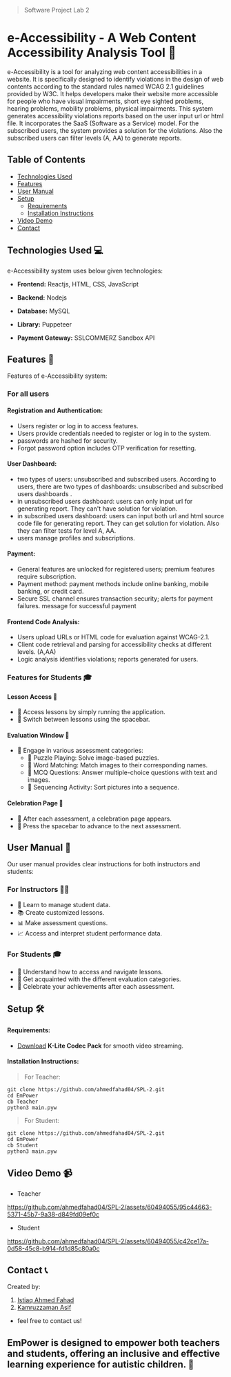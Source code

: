 > Software Project Lab 2

# e-Accessibility - A Web Content Accessibility Analysis Tool 🌟
e-Accessibility is a tool for analyzing web content accessibilities in a website. It is specifically designed to identify violations in the design of web contents according to the standard rules named WCAG 2.1 guidelines provided by W3C. It helps developers make their website more accessible for people who have visual impairments, short eye sighted problems, hearing problems, mobility problems, physical impairments. This system generates accessibility violations reports based on the user input url or html file. 
It incorporates the SaaS (Software as a Service) model. For the subscribed users, the system provides a solution for the violations. Also the subscribed users can filter levels (A, AA) to generate reports. 



## Table of Contents

- [Technologies Used](#technologies-used-💻)
- [Features](#features-🌟)
- [User Manual](#user-manual-📖)
- [Setup](#setup-🛠️)
  - [Requirements](#requirements)
  - [Installation Instructions](#installation-instructions)
- [Video Demo](#video-demo-📹)
- [Contact](#contact-📞)

## Technologies Used 💻

e-Accessibility system uses below given technologies:

- **Frontend:** Reactjs, HTML, CSS, JavaScript

- **Backend:** Nodejs

- **Database:** MySQL

- **Library:** Puppeteer

- **Payment Gateway:** SSLCOMMERZ Sandbox API
## Features 🌟

Features of e-Accessibility system:

### For all users

#### Registration and Authentication:
- Users register or log in to access features.
- Users provide credentials needed to register or log in to the system.
- passwords are hashed for security.
- Forgot password option includes OTP verification for resetting.

#### User Dashboard:

- two types of users: unsubscribed and subscribed users. According to users, there are two types of dashboards: unsubscribed and subscribed users dashboards .
- in unsubscribed users dashboard: users can only input url for generating report. They can't have solution for violation.
- in subscribed users dashboard: users can input both url and html source code file for generating report. They can get solution for violation. Also they can filter tests for level A, AA.
- users manage profiles and subscriptions.


#### Payment:

- General features are unlocked for registered users; premium features require subscription.
- Payment method: payment methods include online banking, mobile banking, or credit card.
- Secure SSL channel ensures transaction security; alerts for payment failures. message for successful payment


#### Frontend Code Analysis:

- Users upload URLs or HTML code for evaluation against WCAG-2.1.
- Client code retrieval and parsing for accessibility checks at different levels. (A,AA)
- Logic analysis identifies violations; reports generated for users.


### Features for Students 🎓

#### Lesson Access 📖

- 🚀 Access lessons by simply running the application.
- 🔀 Switch between lessons using the spacebar.

#### Evaluation Window 🧩

- 🧩 Engage in various assessment categories:
  - 🧩 Puzzle Playing: Solve image-based puzzles.
  - 🧩 Word Matching: Match images to their corresponding names.
  - 🧩 MCQ Questions: Answer multiple-choice questions with text and images.
  - 🧩 Sequencing Activity: Sort pictures into a sequence.

#### Celebration Page 🎉

- 🎉 After each assessment, a celebration page appears.
- 🚀 Press the spacebar to advance to the next assessment.

## User Manual 📖

Our user manual provides clear instructions for both instructors and students:

### For Instructors 👩‍🏫

- 📝 Learn to manage student data.
- 📚 Create customized lessons.
- 📊 Make assessment questions.
- 📈 Access and interpret student performance data.

### For Students 🎓

- 📖 Understand how to access and navigate lessons.
- 🧩 Get acquainted with the different evaluation categories.
- 🎉 Celebrate your achievements after each assessment.

## Setup 🛠️

#### Requirements:

- [Download](https://www.codecguide.com/download_k-lite_codec_pack_basic.htm) **K-Lite Codec Pack** for smooth video streaming.

#### Installation Instructions:

> For Teacher:

```
git clone https://github.com/ahmedfahad04/SPL-2.git
cd EmPower
cb Teacher
python3 main.pyw
```

> For Student:

```
git clone https://github.com/ahmedfahad04/SPL-2.git
cd EmPower
cb Student
python3 main.pyw
```

## Video Demo 📹

- Teacher
  

https://github.com/ahmedfahad04/SPL-2/assets/60494055/95c44663-5371-45b7-9a38-d849fd09ef0c



- Student



https://github.com/ahmedfahad04/SPL-2/assets/60494055/c42ce17a-0d58-45c8-b914-fd1d85c80a0c



## Contact 📞

Created by:

1. [Istiaq Ahmed Fahad](https://github.com/ahmedfahad04)
2. [Kamruzzaman Asif](https://github.com/KamruzzamanAsif)

- feel free to contact us!

## EmPower is designed to empower both teachers and students, offering an inclusive and effective learning experience for autistic children. 🌈
